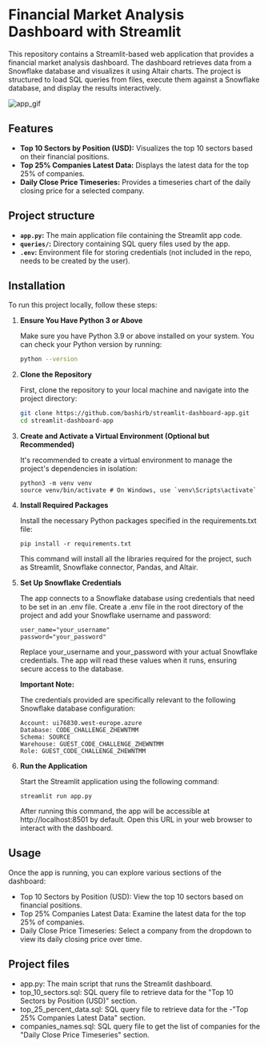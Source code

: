 # Financial Market Analysis Dashboard with Streamlit

This repository contains a Streamlit-based web application that provides a financial market analysis dashboard. The dashboard retrieves data from a Snowflake database and visualizes it using Altair charts. The project is structured to load SQL queries from files, execute them against a Snowflake database, and display the results interactively.

![app_gif](https://github.com/user-attachments/assets/02a8dedc-af6a-4ad3-ac57-be69add2344b)

## Features

- **Top 10 Sectors by Position (USD):** Visualizes the top 10 sectors based on their financial positions.
- **Top 25% Companies Latest Data:** Displays the latest data for the top 25% of companies.
- **Daily Close Price Timeseries:** Provides a timeseries chart of the daily closing price for a selected company.

## Project structure

- **`app.py`:** The main application file containing the Streamlit app code.
- **`queries/`:** Directory containing SQL query files used by the app.
- **`.env`:** Environment file for storing credentials (not included in the repo, needs to be created by the user).

## Installation

To run this project locally, follow these steps:

1.  **Ensure You Have Python 3 or Above**

    Make sure you have Python 3.9 or above installed on your system. You can check your Python version by running:

    ```bash
    python --version

    ```

2.  **Clone the Repository**

    First, clone the repository to your local machine and navigate into the project directory:

    ```bash
    git clone https://github.com/bashirb/streamlit-dashboard-app.git
    cd streamlit-dashboard-app

    ```

3.  **Create and Activate a Virtual Environment (Optional but Recommended)**

    It's recommended to create a virtual environment to manage the project's dependencies in isolation:

        python3 -m venv venv
        source venv/bin/activate # On Windows, use `venv\Scripts\activate`

4.  **Install Required Packages**

    Install the necessary Python packages specified in the requirements.txt file:

        pip install -r requirements.txt

    This command will install all the libraries required for the project, such as Streamlit, Snowflake connector, Pandas, and Altair.

5.  **Set Up Snowflake Credentials**

    The app connects to a Snowflake database using credentials that need to be set in an .env file. Create a .env file in the root directory of the project and add your Snowflake username and password:

        user_name="your_username"
        password="your_password"

    Replace your_username and your_password with your actual Snowflake credentials. The app will read these values when it runs, ensuring secure access to the database.

    **Important Note:**

    The credentials provided are specifically relevant to the following Snowflake database configuration:

        Account: ui76830.west-europe.azure
        Database: CODE_CHALLENGE_ZHEWNTMM
        Schema: SOURCE
        Warehouse: GUEST_CODE_CHALLENGE_ZHEWNTMM
        Role: GUEST_CODE_CHALLENGE_ZHEWNTMM

6.  **Run the Application**

    Start the Streamlit application using the following command:

        streamlit run app.py

    After running this command, the app will be accessible at http://localhost:8501 by default. Open this URL in your web browser to interact with the dashboard.

## Usage

Once the app is running, you can explore various sections of the dashboard:

- Top 10 Sectors by Position (USD): View the top 10 sectors based on financial positions.
- Top 25% Companies Latest Data: Examine the latest data for the top 25% of companies.
- Daily Close Price Timeseries: Select a company from the dropdown to view its daily closing price over time.

## Project files

- app.py: The main script that runs the Streamlit dashboard.
- top_10_sectors.sql: SQL query file to retrieve data for the "Top 10 Sectors by Position (USD)" section.
- top_25_percent_data.sql: SQL query file to retrieve data for the -"Top 25% Companies Latest Data" section.
- companies_names.sql: SQL query file to get the list of companies for the "Daily Close Price Timeseries" section.

